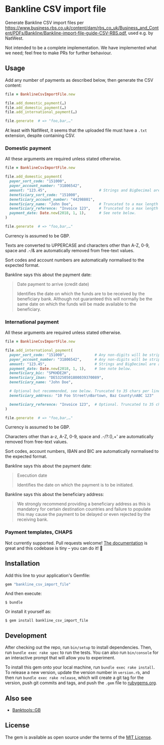 # Bankline CSV import file

Generate Bankline CSV import files per <https://www.business.rbs.co.uk/content/dam/rbs_co_uk/Business_and_Content/PDFs/Bankline/Bankline-import-file-guide-CSV-RBS.pdf>, used e.g. by NatWest.

Not intended to be a complete implementation. We have implemented what we need; feel free to make PRs for further behaviour.


## Usage

Add any number of payments as described below, then generate the CSV content:

``` ruby
file = BanklineCsvImportFile.new

file.add_domestic_payment(…)
file.add_domestic_payment(…)
file.add_international_payment(…)

file.generate  # => "foo,bar,…"
```

At least with NatWest, it seems that the uploaded file must have a `.txt` extension, despite containing CSV.

### Domestic payment

All these arguments are required unless stated otherwise.

``` ruby
file = BanklineCsvImportFile.new

file.add_domestic_payment(
  payer_sort_code: "151000",
  payer_account_number: "31806542",
  amount: "123.45",                        # Strings and BigDecimal are allowed. (Floats are not advisable for money.) Rounded to 2 decimals.
  beneficiary_sort_code: "151000",
  beneficiary_account_number: "44298801",
  beneficiary_name: "John Doe",            # Truncated to a max length of 35.
  beneficiary_reference: "Invoice 123",    # Truncated to a max length of 18.
  payment_date: Date.new(2018, 1, 1),      # See note below.
)

file.generate  # => "foo,bar,…"
```

Currency is assumed to be GBP.

Texts are converted to UPPERCASE and characters other than A-Z, 0-9, space and .-/& are automatically removed from free-text values.

Sort codes and account numbers are automatically normalised to the expected format.

Bankline says this about the payment date:

> Date payment to arrive (credit date)
>
> Identifies the date on which the funds are to be received by the beneficiary bank. Although not guaranteed this will normally be the same date on which the funds will be made available to the beneficiary.


### International payment

All these arguments are required unless stated otherwise.

``` ruby
file = BanklineCsvImportFile.new

file.add_international_payment(
  payer_sort_code: "151000",             # Any non-digits will be stripped automatically.
  payer_account_number: "31806542",      # Any non-digits will be stripped automatically.
  amount: "123.45",                      # Strings and BigDecimal are allowed. (Floats are not advisable for money.)
  payment_date: Date.new(2018, 1, 1),    # See note below.
  beneficiary_bic: "SPKHDE2H",
  beneficiary_iban: "DE53250501800039370089",
  beneficiary_name: "John Doe",

  # Optional but recommended, see below. Truncated to 35 chars per line and max 3 lines.
  beneficiary_address: "10 Foo Street\nBartown, Baz County\nABC 123"

  beneficiary_reference: "Invoice 123",  # Optional. Truncated to 35 chars per line and max 4 lines.
)

file.generate  # => "foo,bar,…"
```

Currency is assumed to be GBP.

Characters other than a-z, A-Z, 0-9, space and .-/?:(),+' are automatically removed from free-text values.

Sort codes, account numbers, IBAN and BIC are automatically normalised to the expected format.

Bankline says this about the payment date:

> Execution date
>
> Identifies the date on which the payment is to be initiated.

Bankline says this about the beneficiary address:

> We strongly recommend providing a beneficiary address as this is mandatory for certain destination countries and failure to populate this may cause the payment to be delayed or even rejected by the receiving bank.


### Payment templates, CHAPS

Not currently supported. Pull requests welcome! [The documentation](https://www.business.rbs.co.uk/content/dam/rbs_co_uk/Business_and_Content/PDFs/Bankline/Bankline-import-file-guide-CSV-RBS.pdf) is great and this codebase is tiny – you can do it! 💪


## Installation

Add this line to your application's Gemfile:

```ruby
gem "bankline_csv_import_file"
```

And then execute:

    $ bundle

Or install it yourself as:

    $ gem install bankline_csv_import_file


## Development

After checking out the repo, run `bin/setup` to install dependencies. Then, run `bundle exec rake spec` to run the tests. You can also run `bin/console` for an interactive prompt that will allow you to experiment.

To install this gem onto your local machine, run `bundle exec rake install`. To release a new version, update the version number in `version.rb`, and then run `bundle exec rake release`, which will create a git tag for the version, push git commits and tags, and push the `.gem` file to [rubygems.org](https://rubygems.org).

## Also see

* [Banktools::GB](https://github.com/barsoom/banktools-gb)


## License

The gem is available as open source under the terms of the [MIT License](https://opensource.org/licenses/MIT).
